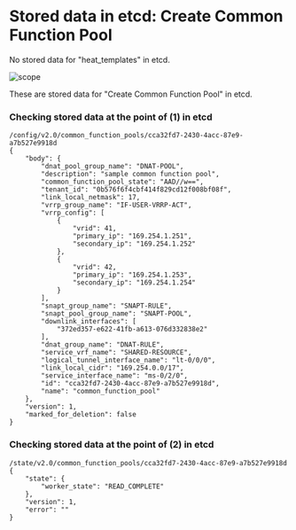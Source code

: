 # Stored data in etcd: Create Common Function Pool

No stored data for "heat_templates" in etcd.

![scope](../../images/esi_interface.011.png)

These are stored data for "Create Common Function Pool" in etcd.

### Checking stored data at the point of (1) in etcd

```
/config/v2.0/common_function_pools/cca32fd7-2430-4acc-87e9-a7b527e9918d
{
    "body": {
        "dnat_pool_group_name": "DNAT-POOL", 
        "description": "sample common function pool", 
        "common_function_pool_state": "AAD//w==", 
        "tenant_id": "0b576f6f4cbf414f829cd12f008bf08f", 
        "link_local_netmask": 17, 
        "vrrp_group_name": "IF-USER-VRRP-ACT", 
        "vrrp_config": [
            {
                "vrid": 41, 
                "primary_ip": "169.254.1.251", 
                "secondary_ip": "169.254.1.252"
            }, 
            {
                "vrid": 42, 
                "primary_ip": "169.254.1.253", 
                "secondary_ip": "169.254.1.254"
            }
        ], 
        "snapt_group_name": "SNAPT-RULE", 
        "snapt_pool_group_name": "SNAPT-POOL", 
        "downlink_interfaces": [
            "372ed357-e622-41fb-a613-076d332838e2"
        ], 
        "dnat_group_name": "DNAT-RULE", 
        "service_vrf_name": "SHARED-RESOURCE", 
        "logical_tunnel_interface_name": "lt-0/0/0", 
        "link_local_cidr": "169.254.0.0/17", 
        "service_interface_name": "ms-0/2/0", 
        "id": "cca32fd7-2430-4acc-87e9-a7b527e9918d", 
        "name": "common_function_pool"
    }, 
    "version": 1, 
    "marked_for_deletion": false
}
```

### Checking stored data at the point of (2) in etcd

```
/state/v2.0/common_function_pools/cca32fd7-2430-4acc-87e9-a7b527e9918d
{
    "state": {
        "worker_state": "READ_COMPLETE"
    }, 
    "version": 1, 
    "error": ""
}
```

